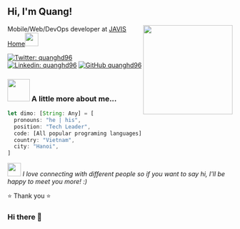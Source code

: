 <h2> Hi, I'm Quang!</h2>
<img align='right' src="https://avatars2.githubusercontent.com/u/15941383" width="200">
<p>Mobile/Web/DevOps developer at <a href="https://javishome.vn">JAVIS Home</a><img src="https://media.giphy.com/media/ZZg7C3MEglarBUqcoE/giphy.gif" width="30">


[![Twitter: quanghd96](https://img.shields.io/twitter/follow/quanghd96?style=social)](https://twitter.com/quanghd96)
[![Linkedin: quanghd96](https://img.shields.io/badge/-quanghd96-blue?style=flat-square&logo=Linkedin&logoColor=white&link=https://www.linkedin.com/in/quanghd96/)](https://www.linkedin.com/in/quanghd96/)
[![GitHub quanghd96](https://img.shields.io/github/followers/quanghd96?label=follow&style=social)](https://github.com/quanghd96)



### <img src="https://media.giphy.com/media/VgCDAzcKvsR6OM0uWg/giphy.gif" width="50"> A little more about me...  

```javascript
let dimo: [String: Any] = [
  pronouns: "he | his",
  position: "Tech Leader",
  code: [All popular programing languages],
  country: "Vietnam",
  city: "Hanoi",
]
```

<img src="https://media.giphy.com/media/LnQjpWaON8nhr21vNW/giphy.gif" width="30"> <em>I love connecting with different people so if you want to say hi, I'll be happy to meet you more! :)</em>

⭐️  Thank you ⭐️

### Hi there 👋

<!--
**quanghd96/quanghd96** is a ✨ _special_ ✨ repository because its `README.md` (this file) appears on your GitHub profile.

Here are some ideas to get you started:

- 🔭 I’m currently working on ...
- 🌱 I’m currently learning ...
- 👯 I’m looking to collaborate on ...
- 🤔 I’m looking for help with ...
- 💬 Ask me about ...
- 📫 How to reach me: ...
- 😄 Pronouns: ...
- ⚡ Fun fact: ...
-->
